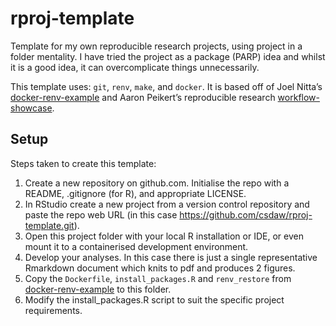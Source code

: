 rproj-template
================

Template for my own reproducible research projects, using project in a
folder mentality. I have tried the project as a package (PARP) idea and
whilst it is a good idea, it can overcomplicate things unnecessarily.

This template uses: `git`, `renv`, `make`, and `docker`. It is based off
of Joel Nitta’s
[docker-renv-example](https://github.com/joelnitta/docker-renv-example)
and Aaron Peikert’s reproducible research
[workflow-showcase](https://github.com/aaronpeikert/workflow-showcase/tree/41e7bc740a9956dea743160aac24e88165b3ec33).

## Setup

Steps taken to create this template:

1.  Create a new repository on github.com. Initialise the repo with a
    README, .gitignore (for R), and appropriate LICENSE.
2.  In RStudio create a new project from a version control repository
    and paste the repo web URL (in this case
    <https://github.com/csdaw/rproj-template.git>).
3.  Open this project folder with your local R installation or IDE, or
    even mount it to a containerised development environment.
4.  Develop your analyses. In this case there is just a single
    representative Rmarkdown document which knits to pdf and produces 2
    figures.
5.  Copy the `Dockerfile`, `install_packages.R` and `renv_restore` from
    [docker-renv-example](https://github.com/joelnitta/docker-renv-example)
    to this folder.
6.  Modify the install\_packages.R script to suit the specific project
    requirements.
